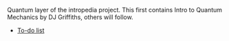 Quantum layer of the intropedia project. This first contains Intro to Quantum Mechanics by DJ Griffiths, others will follow.

- [To-do list](TODO.md)